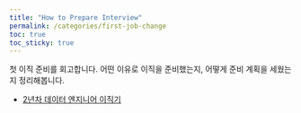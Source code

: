 ```yaml
---
title: "How to Prepare Interview"
permalink: /categories/first-job-change
toc: true
toc_sticky: true
---
```


첫 이직 준비를 회고합니다. 어떤 이유로 이직을 준비했는지, 어떻게 준비 계획을 세웠는지 정리해봅니다.

- [2년차 데이터 엔지니어 이직기](/2024/01/05/2nd-Data-Engineer-Job-Change/)
